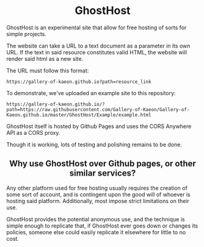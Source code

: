 <h1 align="center">GhostHost</h1>

GhostHost is an experimental site that allow for free hosting of sorts for simple projects.

The website can take a URL to a text document as a parameter in its own URL.
If the text in said resource constitutes valid HTML,
the website will render said html as a new site.

The URL must follow this format:

    https://gallery-of-kaeon.github.io?path=resource_link

To demonstrate,
we've uploaded an example site to this repository:

    https://gallery-of-kaeon.github.io/?path=https://raw.githubusercontent.com/Gallery-of-Kaeon/Gallery-of-Kaeon.github.io/master/GhostHost/Example/example.html

GhostHost itself is hosted by Github Pages and uses the CORS Anywhere API as a CORS proxy.

Though it is working, lots of testing and polishing remains to be done.

<h2 align="center">Why use GhostHost over Github pages, or other similar services?</h2>

Any other platform used for free hosting usually requires the creation of some sort of account,
and is contingent upon the good will of whoever is hosting said platform.
Additionally,
most impose strict limitations on their use.

GhostHost provides the potential anonymous use,
and the technique is simple enough to replicate that,
if GhostHost ever goes down or changes its policies,
someone else could easily replicate it elsewhere for little to no cost.